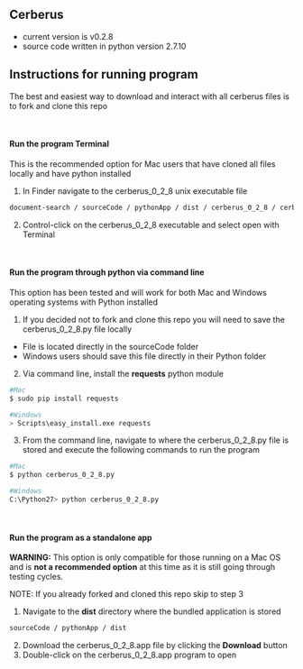 ## Cerberus

- current version is v0.2.8
- source code written in python version 2.7.10

## Instructions for running program
The best and easiest way to download and interact with all cerberus files is to fork and clone this repo

<br>

#### Run the program Terminal
This is the recommended option for Mac users that have cloned all files locally and have python installed

1. In Finder navigate to the cerberus_0_2_8 unix executable file

  ```bash
  document-search / sourceCode / pythonApp / dist / cerberus_0_2_8 / cerberus_0_2_8
  ```
2. Control-click on the cerberus_0_2_8 executable and select open with Terminal


<br>

#### Run the program through python via command line
This option has been tested and will work for both Mac and Windows operating systems with Python installed

1. If you decided not to fork and clone this repo you will need to save the cerberus_0_2_8.py file locally
  - File is located directly in the sourceCode folder
  - Windows users should save this file directly in their Python folder
2. Via command line, install the **requests** python module
  ```bash
  #Mac
  $ sudo pip install requests

  #Windows
  > Scripts\easy_install.exe requests
  ```
3. From the command line, navigate to where the cerberus_0_2_8.py file is stored and execute the following commands to run the program
  ```bash
  #Mac
  $ python cerberus_0_2_8.py

  #Windows
  C:\Python27> python cerberus_0_2_8.py
  ```
<br>

#### Run the program as a standalone app
**WARNING:** This option is only compatible for those running on a Mac OS and is **not a recommended option** at this time as it is still going through testing cycles.

NOTE: If you already forked and cloned this repo skip to step 3

1. Navigate to the **dist** directory where the bundled application is stored

  ```bash
  sourceCode / pythonApp / dist
  ```
2. Download the cerberus_0_2_8.app file by clicking the **Download** button
3. Double-click on the cerberus_0_2_8.app program to open
